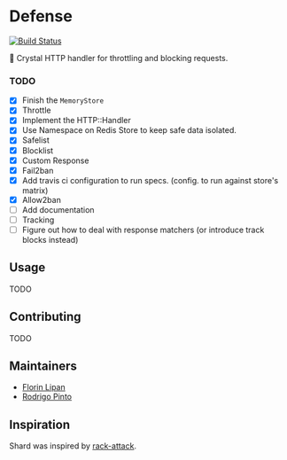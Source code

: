 # Defense

[![Build Status](https://travis-ci.com/defense-cr/defense.svg?branch=master)](https://travis-ci.com/defense-cr/defense)

🔮 Crystal HTTP handler for throttling and blocking requests.

### TODO

- [x] Finish the `MemoryStore`
- [x] Throttle
- [x] Implement the HTTP::Handler
- [x] Use Namespace on Redis Store to keep safe data isolated.
- [x] Safelist
- [x] Blocklist
- [x] Custom Response
- [x] Fail2ban
- [x] Add travis ci configuration to run specs. (config. to run against store's matrix)
- [x] Allow2ban
- [ ] Add documentation
- [ ] Tracking
- [ ] Figure out how to deal with response matchers (or introduce track blocks instead)

## Usage

TODO

## Contributing

TODO

## Maintainers

- [Florin Lipan](https://github.com/lipanski)
- [Rodrigo Pinto](https://github.com/rodrigopinto)

## Inspiration

Shard was inspired by [rack-attack][1].

[1]: https://github.com/kickstarter/rack-attack
